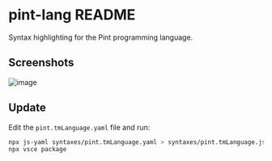 # pint-lang README
Syntax highlighting for the Pint programming language.
## Screenshots
![image](https://github.com/essential-contributions/pint-syntax/assets/7286454/1ca95afe-6aa7-487e-9e46-f8342268447a)

## Update
Edit the `pint.tmLanguage.yaml` file and run:
```bash
npx js-yaml syntaxes/pint.tmLanguage.yaml > syntaxes/pint.tmLanguage.json 
npx vsce package
```
